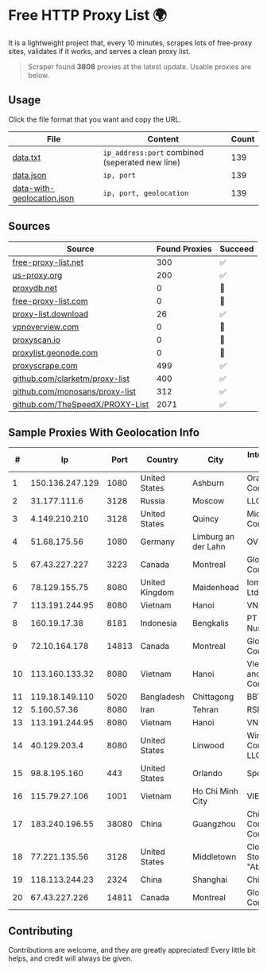 
# Free HTTP Proxy List 🌍

It is a lightweight project that, every 10 minutes, scrapes lots of free-proxy sites, validates if it works, and serves a clean proxy list.


> Scraper found **3808** proxies at the latest update. Usable proxies are below.

## Usage

Click the file format that you want and copy the URL.


|File|Content|Count|
|----|-------|-----|
|[data.txt](https://raw.githubusercontent.com/themiralay/Proxy-List-World/master/data.txt)|`ip_address:port` combined (seperated new line)|139|
|[data.json](https://raw.githubusercontent.com/themiralay/Proxy-List-World/master/data.json)|`ip, port`|139|
|[data-with-geolocation.json](https://raw.githubusercontent.com/themiralay/Proxy-List-World/master/data-with-geolocation.json)|`ip, port, geolocation`|139|

## Sources

|Source|Found Proxies|Succeed|
|------|-------------|-------|
|[free-proxy-list.net](https://free-proxy-list.net)|300|✅|
|[us-proxy.org](https://www.us-proxy.org)|200|✅|
|[proxydb.net](http://proxydb.net)|0|🚫|
|[free-proxy-list.com](https://free-proxy-list.com/?page=&port=&type%5B%5D=http&type%5B%5D=https&up_time=0&search=Search)|0|🚫|
|[proxy-list.download](https://www.proxy-list.download/HTTP)|26|✅|
|[vpnoverview.com](https://vpnoverview.com/privacy/anonymous-browsing/free-proxy-servers)|0|🚫|
|[proxyscan.io](https://www.proxyscan.io)|0|🚫|
|[proxylist.geonode.com](https://proxylist.geonode.com/api/proxy-list?limit=300&page=1&sort_by=lastChecked&sort_type=desc&protocols=http,https)|0|🚫|
|[proxyscrape.com](https://api.proxyscrape.com/v2/?request=displayproxies&protocol=http&timeout=10000&country=all&ssl=all&anonymity=all)|499|✅|
|[github.com/clarketm/proxy-list](https://raw.githubusercontent.com/clarketm/proxy-list/master/proxy-list-raw.txt)|400|✅|
|[github.com/monosans/proxy-list](https://raw.githubusercontent.com/monosans/proxy-list/main/proxies/http.txt)|312|✅|
|[github.com/TheSpeedX/PROXY-List](https://raw.githubusercontent.com/TheSpeedX/PROXY-List/master/http.txt)|2071|✅|


## Sample Proxies With Geolocation Info

|#|Ip|Port|Country|City|Internet Service Provider|
|-|--|----|-------|----|-------------------------|
|1|150.136.247.129|1080|United States|Ashburn|Oracle Corporation|
|2|31.177.111.6|3128|Russia|Moscow|LLC Smart Ape|
|3|4.149.210.210|3128|United States|Quincy|Microsoft Corporation|
|4|51.68.175.56|1080|Germany|Limburg an der Lahn|OVH SAS|
|5|67.43.227.227|3223|Canada|Montreal|GloboTech Communications|
|6|78.129.155.75|8080|United Kingdom|Maidenhead|Iomart Hosting Ltd|
|7|113.191.244.95|8080|Vietnam|Hanoi|VNPT|
|8|160.19.17.38|8181|Indonesia|Bengkalis|PT Media Balai Nusa|
|9|72.10.164.178|14813|Canada|Montreal|GloboTech Communications|
|10|113.160.133.32|8080|Vietnam|Hanoi|VietNam Post and Telecom Corporation|
|11|119.18.149.110|5020|Bangladesh|Chittagong|BBTS Network|
|12|5.160.57.36|8080|Iran|Tehran|RSPN|
|13|113.191.244.95|8080|Vietnam|Hanoi|VNPT|
|14|40.129.203.4|8080|United States|Linwood|Windstream Communications LLC|
|15|98.8.195.160|443|United States|Orlando|Spectrum|
|16|115.79.27.106|1001|Vietnam|Ho Chi Minh City|VIETELftth|
|17|183.240.196.55|38080|China|Guangzhou|China Mobile Communications Corporation|
|18|77.221.135.56|3128|United States|Middletown|Closed Joint Stock Company "AbkhazMedia"|
|19|118.113.244.23|2324|China|Shanghai|Chinanet|
|20|67.43.227.226|14811|Canada|Montreal|GloboTech Communications|



## Contributing

Contributions are welcome, and they are greatly appreciated! Every
little bit helps, and credit will always be given.

